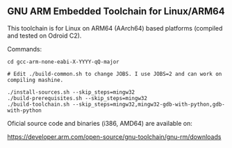 ## GNU ARM Embedded Toolchain for Linux/ARM64

This toolchain is for Linux on ARM64 (AArch64) based platforms (compiled and tested on Odroid C2).

Commands:

```
cd gcc-arm-none-eabi-X-YYYY-qQ-major

# Edit ./build-common.sh to change JOBS. I use JOBS=2 and can work on compiling mashine.

./install-sources.sh --skip_steps=mingw32
./build-prerequisites.sh --skip_steps=mingw32
./build-toolchain.sh --skip_steps=mingw32,mingw32-gdb-with-python,gdb-with-python
```

Oficial source code and binaries (i386, AMD64) are available on:

https://developer.arm.com/open-source/gnu-toolchain/gnu-rm/downloads
